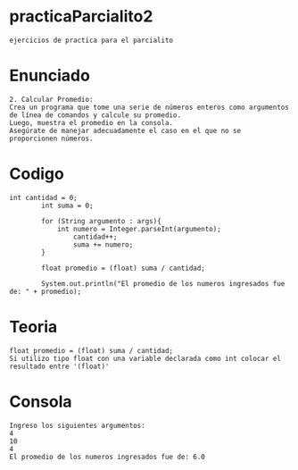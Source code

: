 # practicaParcialito2
    ejercicios de practica para el parcialito

# Enunciado

    2. Calcular Promedio:
    Crea un programa que tome una serie de números enteros como argumentos de línea de comandos y calcule su promedio. 
    Luego, muestra el promedio en la consola. 
    Asegúrate de manejar adecuadamente el caso en el que no se proporcionen números.

# Codigo

    int cantidad = 0;
            int suma = 0;
            
            for (String argumento : args){
                int numero = Integer.parseInt(argumento);
                    cantidad++;
                    suma += numero;
            }
    
            float promedio = (float) suma / cantidad;
    
            System.out.println("El promedio de los numeros ingresados fue de: " + promedio);

# Teoria

    float promedio = (float) suma / cantidad;
    Si utilizo tipo float con una variable declarada como int colocar el resultado entre '(float)'

# Consola

    Ingreso los siguientes argumentos: 
    4 
    10 
    4 
    El promedio de los numeros ingresados fue de: 6.0

